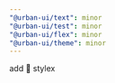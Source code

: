 ```yaml
---
"@urban-ui/text": minor
"@urban-ui/test": minor
"@urban-ui/flex": minor
"@urban-ui/theme": minor
---
```


add :rocket: stylex
